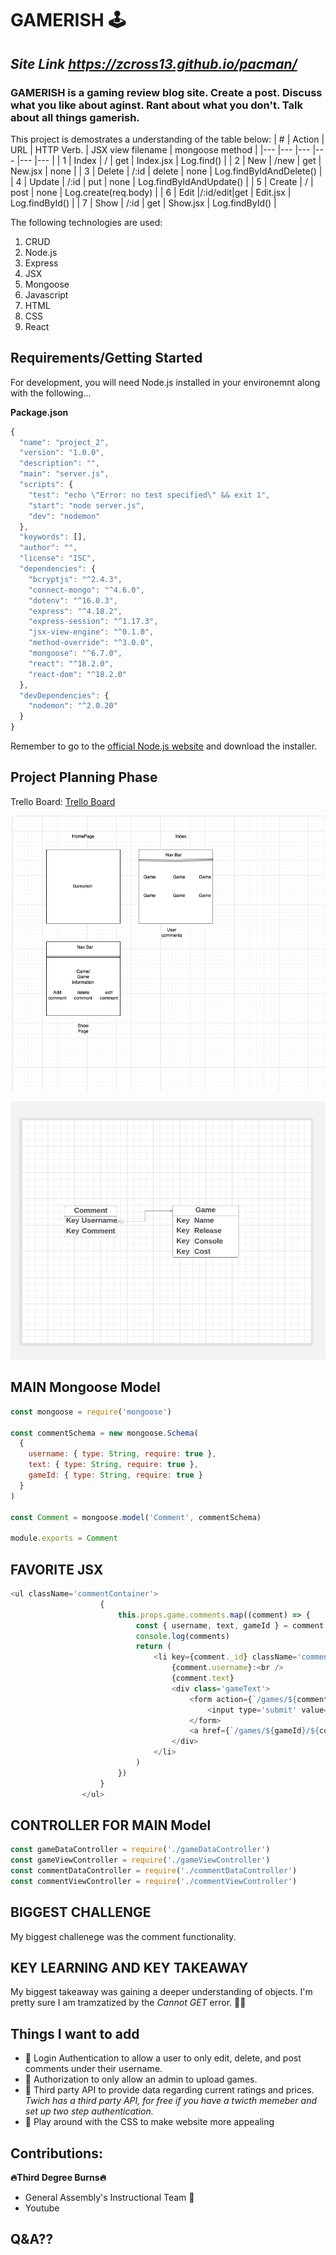 # **GAMERISH :joystick:**

## ***Site Link*** *https://zcross13.github.io/pacman/*

### GAMERISH is a gaming review blog site. Create a post. Discuss what you like about aginst. Rant about what you don't. Talk about all things gamerish. 

This project is demostrates a understanding of the table below: 
|   #	|   Action	|   URL	|  HTTP Verb. 	|   JSX view filename	|   mongoose method	|
|---	|---	    |---	|---	        |---	                |---	            |
|   1	|  Index 	|  / 	|  get 	        |   Index.jsx	            |   Log.find()	            |
|   2	|  New 	    |  /new |  get 	        |   New.jsx	                |   none	            |
|   3	|  Delete 	|  /:id |  delete       |   none	                |   Log.findByIdAndDelete()	            |
|   4	|  Update 	|  /:id	|  put 	        |   none	                |   Log.findByIdAndUpdate()	            |
|   5	|  Create 	|  /	|  post         |   none	                |  Log.create(req.body) 	            |
|   6	|  Edit 	|/:id/edit|get   	    |   Edit.jsx                |   Log.findById()	            |
|   7	|  Show 	|  /:id	|  get  	    |   Show.jsx                |    Log.findById()		            |  

The following technologies are used:  
1. CRUD 
2. Node.js
3. Express
4. JSX
5. Mongoose 
6. Javascript
7. HTML
8. CSS
9. React

## Requirements/Getting Started 
For development, you will need Node.js installed in your environemnt along with the following... 

**Package.json**
```js
{
  "name": "project_2",
  "version": "1.0.0",
  "description": "",
  "main": "server.js",
  "scripts": {
    "test": "echo \"Error: no test specified\" && exit 1",
    "start": "node server.js",
    "dev": "nodemon"
  },
  "keywords": [],
  "author": "",
  "license": "ISC",
  "dependencies": {
    "bcryptjs": "^2.4.3",
    "connect-mongo": "^4.6.0",
    "dotenv": "^16.0.3",
    "express": "^4.18.2",
    "express-session": "^1.17.3",
    "jsx-view-engine": "^0.1.0",
    "method-override": "^3.0.0",
    "mongoose": "^6.7.0",
    "react": "^18.2.0",
    "react-dom": "^18.2.0"
  },
  "devDependencies": {
    "nodemon": "^2.0.20"
  }
}
```
Remember to go to the [official Node.js website](https://nodejs.org/) and download the installer.

## Project Planning Phase 

Trello Board:
[Trello Board](https://trello.com/b/Xw2PkESb/gaming-review-site)


![Wireframes!](images/wireframe.png)

![ERD!](images/ERD.png)


## MAIN Mongoose Model

```js 
const mongoose = require('mongoose')

const commentSchema = new mongoose.Schema(
  {
    username: { type: String, require: true },
    text: { type: String, require: true },
    gameId: { type: String, require: true }
  }
)

const Comment = mongoose.model('Comment', commentSchema)

module.exports = Comment
```

## FAVORITE JSX

```js
<ul className='commentContainer'>
                    {
                        this.props.game.comments.map((comment) => {
                            const { username, text, gameId } = comment
                            console.log(comments)
                            return (
                                <li key={comment._id} className='commentBox'>
                                    {comment.username}:<br />
                                    {comment.text}
                                    <div class='gameText'>
                                        <form action={`/games/${comment._id}/comment?_method=DELETE`} method='POST'>
                                            <input type='submit' value={`Delete Comment`} />
                                        </form>
                                        <a href={`/games/${gameId}/${comment._id}/editComment`}><input type='button'/>Edit</a>
                                    </div>
                                </li>
                            )
                        })
                    }
                </ul>
```

## CONTROLLER FOR MAIN Model 

```js 
const gameDataController = require('./gameDataController')
const gameViewController = require('./gameViewController')
const commentDataController = require('./commentDataController')
const commentViewController = require('./commentViewController')
```

## BIGGEST CHALLENGE 

My biggest challenege was the comment functionality. 

## KEY LEARNING AND KEY TAKEAWAY 

My biggest takeaway was gaining a deeper understanding of objects. I'm pretty sure I am tramzatized by the *Cannot GET* error. 	:face_exhaling:  

## Things I want to add 
- :pushpin: Login Authentication to allow a user to only edit, delete, and post comments under their username.  
- :pushpin: Authorization to only allow an admin to upload games. 
- :pushpin: Third party API to provide data regarding current ratings and prices. *Twich has a third party API, for free if you have a twicth memeber and set up two step authentication.*
- :pushpin: Play around with the CSS to make website more appealing 

## Contributions:

**:fire:Third Degree Burns:fire:**
- General Assembly's Instructional Team :clap:  
- Youtube

## Q&A??  



